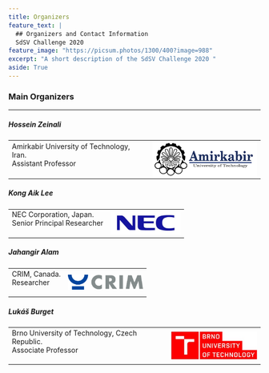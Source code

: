 ```yaml
---
title: Organizers
feature_text: |
  ## Organizers and Contact Information
  SdSV Challenge 2020
feature_image: "https://picsum.photos/1300/400?image=988"
excerpt: "A short description of the SdSV Challenge 2020 "
aside: True
---
```

### Main Organizers
---
##### Hossein Zeinali
<table border="0">
 <tr>
    <td>
    Amirkabir University of Technology, Iran. <br>
    Assistant Professor <br><br>
    </td>
    <td>
    <img align="right" width="210" src="/images/aut_logo_b&w_v1.png">
    </td>
 </tr>
</table>

##### Kong Aik Lee
<table border="0">
 <tr>
    <td>
    NEC Corporation, Japan. <br>
    Senior Principal Researcher <br><br>
    </td>
    <td>
    <img align="right" width="140" src="/images/nec_logo.png">
    </td>
 </tr>
</table>

##### Jahangir Alam
<table border="0">
 <tr>
    <td>
    CRIM, Canada. <br>
    Researcher <br><br>
    </td>
    <td>
    <img align="right" width="150" src="/images/logo_CRIM_300dpi.jpg">
    </td>
 </tr>
</table>

##### Lukáš Burget
<table border="0">
 <tr>
    <td>
    Brno University of Technology, Czech Republic. <br>
    Associate Professor <br><br>
    </td>
    <td>
    <img align="right" width="180" src="/images/but_logo.jpg">
    </td>
 </tr>
</table>
